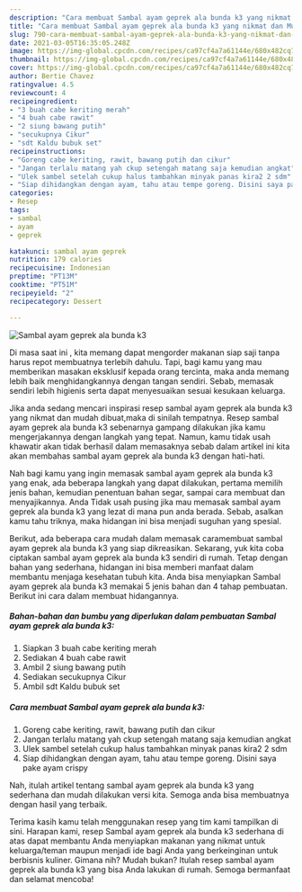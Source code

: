 ```yaml
---
description: "Cara membuat Sambal ayam geprek ala bunda k3 yang nikmat dan Mudah Dibuat"
title: "Cara membuat Sambal ayam geprek ala bunda k3 yang nikmat dan Mudah Dibuat"
slug: 790-cara-membuat-sambal-ayam-geprek-ala-bunda-k3-yang-nikmat-dan-mudah-dibuat
date: 2021-03-05T16:35:05.248Z
image: https://img-global.cpcdn.com/recipes/ca97cf4a7a61144e/680x482cq70/sambal-ayam-geprek-ala-bunda-k3-foto-resep-utama.jpg
thumbnail: https://img-global.cpcdn.com/recipes/ca97cf4a7a61144e/680x482cq70/sambal-ayam-geprek-ala-bunda-k3-foto-resep-utama.jpg
cover: https://img-global.cpcdn.com/recipes/ca97cf4a7a61144e/680x482cq70/sambal-ayam-geprek-ala-bunda-k3-foto-resep-utama.jpg
author: Bertie Chavez
ratingvalue: 4.5
reviewcount: 4
recipeingredient:
- "3 buah cabe keriting merah"
- "4 buah cabe rawit"
- "2 siung bawang putih"
- "secukupnya Cikur"
- "sdt Kaldu bubuk set"
recipeinstructions:
- "Goreng cabe keriting, rawit, bawang putih dan cikur"
- "Jangan terlalu matang yah ckup setengah matang saja kemudian angkat"
- "Ulek sambel setelah cukup halus tambahkan minyak panas kira2 2 sdm"
- "Siap dihidangkan dengan ayam, tahu atau tempe goreng. Disini saya pake ayam crispy"
categories:
- Resep
tags:
- sambal
- ayam
- geprek

katakunci: sambal ayam geprek 
nutrition: 179 calories
recipecuisine: Indonesian
preptime: "PT13M"
cooktime: "PT51M"
recipeyield: "2"
recipecategory: Dessert

---
```



![Sambal ayam geprek ala bunda k3](https://img-global.cpcdn.com/recipes/ca97cf4a7a61144e/680x482cq70/sambal-ayam-geprek-ala-bunda-k3-foto-resep-utama.jpg)

Di masa  saat ini , kita memang dapat mengorder makanan siap saji tanpa harus repot membuatnya terlebih dahulu. Tapi, bagi kamu yang mau memberikan masakan eksklusif kepada orang tercinta, maka anda memang lebih baik menghidangkannya dengan tangan sendiri. Sebab, memasak sendiri lebih higienis serta dapat menyesuaikan sesuai kesukaan keluarga.

Jika anda sedang mencari inspirasi resep sambal ayam geprek ala bunda k3 yang nikmat dan mudah dibuat,maka di sinilah tempatnya. Resep sambal ayam geprek ala bunda k3  sebenarnya gampang dilakukan jika kamu mengerjakannya dengan langkah yang tepat. Namun, kamu tidak usah khawatir akan tidak berhasil dalam memasaknya 
sebab dalam artikel ini kita akan membahas sambal ayam geprek ala bunda k3 dengan hati-hati.  



Nah bagi kamu yang ingin memasak sambal ayam geprek ala bunda k3 yang enak, ada beberapa langkah yang dapat dilakukan, pertama memilih jenis bahan, kemudian penentuan bahan segar, sampai cara membuat dan menyajikannya. Anda Tidak usah pusing jika mau memasak sambal ayam geprek ala bunda k3 yang lezat di mana pun anda berada. Sebab, asalkan kamu  tahu triknya, maka hidangan ini bisa menjadi suguhan yang spesial.

Berikut, ada beberapa cara mudah dalam memasak caramembuat sambal ayam geprek ala bunda k3 yang siap dikreasikan. Sekarang, yuk kita coba ciptakan sambal ayam geprek ala bunda k3 sendiri di rumah. Tetap dengan bahan yang sederhana, hidangan ini bisa memberi manfaat dalam membantu menjaga kesehatan tubuh kita. Anda bisa menyiapkan Sambal ayam geprek ala bunda k3 memakai 5 jenis bahan dan 4 tahap pembuatan. Berikut ini cara dalam membuat hidangannya.

<!--inarticleads1-->

##### Bahan-bahan dan bumbu yang diperlukan dalam pembuatan Sambal ayam geprek ala bunda k3:

1. Siapkan 3 buah cabe keriting merah
1. Sediakan 4 buah cabe rawit
1. Ambil 2 siung bawang putih
1. Sediakan secukupnya Cikur
1. Ambil sdt Kaldu bubuk set




<!--inarticleads2-->

##### Cara membuat Sambal ayam geprek ala bunda k3:

1. Goreng cabe keriting, rawit, bawang putih dan cikur
1. Jangan terlalu matang yah ckup setengah matang saja kemudian angkat
1. Ulek sambel setelah cukup halus tambahkan minyak panas kira2 2 sdm
1. Siap dihidangkan dengan ayam, tahu atau tempe goreng. Disini saya pake ayam crispy




Nah, itulah artikel tentang  sambal ayam geprek ala bunda k3  yang sederhana dan mudah dilakukan versi kita. Semoga anda bisa membuatnya dengan hasil yang terbaik. 

Terima kasih kamu telah menggunakan resep yang tim kami tampilkan di sini. Harapan kami, resep  Sambal ayam geprek ala bunda k3 sederhana di atas dapat membantu Anda menyiapkan makanan yang nikmat untuk keluarga/teman maupun menjadi ide bagi Anda yang berkeinginan untuk berbisnis kuliner. Gimana nih? Mudah bukan? Itulah resep sambal ayam geprek ala bunda k3 yang bisa Anda lakukan di rumah. Semoga bermanfaat dan selamat mencoba!


